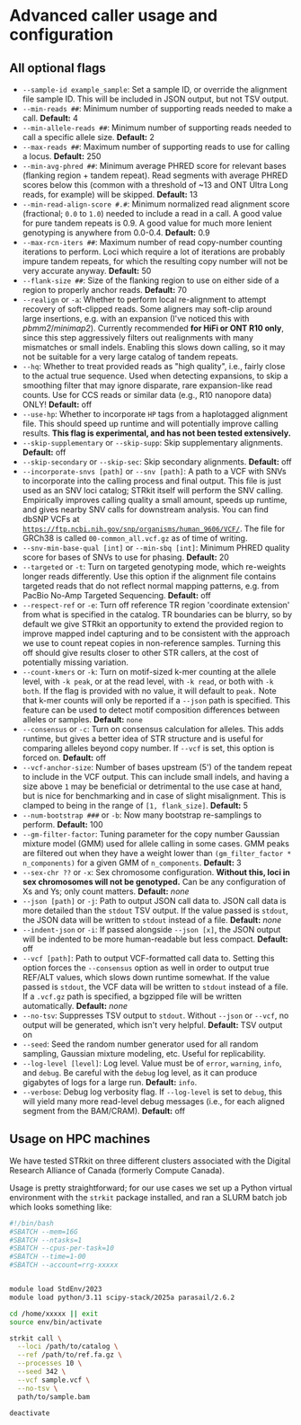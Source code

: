 # Advanced caller usage and configuration


## All optional flags

* `--sample-id example_sample`: Set a sample ID, or override the alignment file sample ID. This will be included in JSON 
  output, but not TSV output.
* `--min-reads ##`: Minimum number of supporting reads needed to make a call. **Default:** 4
* `--min-allele-reads ##`: Minimum number of supporting reads needed to call a specific allele size. 
  **Default:** 2
* `--max-reads ##`: Maximum number of supporting reads to use for calling a locus. **Default:** 250
* `--min-avg-phred ##`: Minimum average PHRED score for relevant bases (flanking region + tandem repeat).
  Read segments with average PHRED scores below this (common with a threshold of ~13 and ONT Ultra Long reads, 
  for example) will be skipped. **Default:** 13
* `--min-read-align-score #.#`: Minimum normalized read alignment score (fractional; `0.0` to `1.0`) needed to include a 
  read in a call. A good value for pure tandem repeats is 0.9. A good value for much more lenient genotyping is anywhere
  from 0.0-0.4. **Default:** 0.9
* `--max-rcn-iters ##`: Maximum number of read copy-number counting iterations to perform. Loci which require a lot of
  iterations are probably impure tandem repeats, for which the resulting copy number will not be very accurate anyway.
  **Default:** 50
* `--flank-size ##`: Size of the flanking region to use on either side of a region to properly anchor reads. 
  **Default:** 70
* `--realign` or `-a`: Whether to perform local re-alignment to attempt recovery of soft-clipped reads. Some aligners
  may soft-clip around large insertions, e.g. with an expansion (I've noticed this with *pbmm2*/*minimap2*). 
  Currently recommended **for HiFi or ONT R10 only**, since this step aggressively filters out realignments with 
  many mismatches or small indels. Enabling this slows down calling, so it may not be suitable for a very large catalog 
  of tandem repeats.
* `--hq`: Whether to treat provided reads as "high quality", i.e., fairly close to the actual true sequence. Used when 
  detecting expansions, to skip a smoothing filter that may ignore disparate, rare expansion-like read counts.
  Use for CCS reads or similar data (e.g., R10 nanopore data) ONLY! **Default:** off
* `--use-hp`: Whether to incorporate `HP` tags from a haplotagged alignment file. This should speed up runtime and 
  will potentially improve calling results. **This flag is experimental, and has not been tested extensively.**
* `--skip-supplementary` or `--skip-supp`: Skip supplementary alignments. **Default:** off
* `--skip-secondary` or `--skip-sec`: Skip secondary alignments. **Default:** off
* `--incorporate-snvs [path]` or `--snv [path]`: A path to a VCF with SNVs to incorporate into the calling process and 
  final output. This file is just used as an SNV loci catalog; STRkit itself will perform the SNV calling. Empirically 
  improves calling quality a small amount, speeds up runtime, and gives nearby SNV calls for downstream analysis.
  You can find dbSNP VCFs at
  [`https://ftp.ncbi.nih.gov/snp/organisms/human_9606/VCF/`](https://ftp.ncbi.nih.gov/snp/organisms/human_9606/VCF/).
  The file for GRCh38 is called `00-common_all.vcf.gz` as of time of writing.
* `--snv-min-base-qual [int]` or `--min-sbq [int]`: Minimum PHRED quality score for bases of SNVs to use for phasing. 
  **Default:** 20
* `--targeted` or `-t`: Turn on targeted genotyping mode, which re-weights longer reads differently. Use this option if
  the alignment file contains targeted reads that do not reflect normal mapping patterns, e.g. from PacBio No-Amp 
  Targeted Sequencing. **Default:** off
* `--respect-ref` or `-e`: Turn off reference TR region 'coordinate extension' from what is specified in the catalog.
  TR boundaries can be blurry, so by default we give STRkit an opportunity to extend the provided region to improve
  mapped indel capturing and to be consistent with the approach we use to count repeat copies in non-reference samples.
  Turning this off should give results closer to other STR callers, at the cost of potentially missing variation.
* `--count-kmers` or `-k`: Turn on motif-sized k-mer counting at the allele level, with `-k peak`, or at the read 
  level, with `-k read`, or both with `-k both`. If the flag is provided with no value, it will default to `peak.`
  Note that k-mer counts will only be reported if a `--json` path is specified. This feature can be used to detect
  motif composition differences between alleles or samples. **Default:** `none`
* `--consensus` or `-c`: Turn on consensus calculation for alleles. This adds runtime, but gives a better idea of STR 
  structure and is useful for comparing alleles beyond copy number. If `--vcf` is set, this option is forced on. 
  **Default:** off
* `--vcf-anchor-size`: Number of bases upstream (5') of the tandem repeat to include in the VCF output. This can include
  small indels, and having a size above `1` may be beneficial or detrimental to the use case at hand, but is nice for 
  benchmarking and in case of slight misalignment. This is clamped to being in the range of `[1, flank_size]`.
  **Default:** 5
* `--num-bootstrap ###` or `-b`: Now many bootstrap re-samplings to perform. **Default:** 100
* `--gm-filter-factor`: Tuning parameter for the copy number Gaussian mixture model (GMM) used for allele calling in
  some cases. GMM peaks are filtered out when they have a weight lower than `(gm_filter_factor * n_components)` for a
  given GMM of `n_components`. **Default:** 3
* `--sex-chr ??` or `-x`: Sex chromosome configuration. **Without this, loci in sex chromosomes will not be genotyped.**
  Can be any configuration of Xs and Ys; only count matters. **Default:** *none*
* `--json [path]` or `-j`: Path to output JSON call data to. JSON call data is more detailed than the `stdout` TSV 
  output. If the value passed is `stdout`, the JSON data will be written to `stdout` instead of a file. 
  **Default:** *none*
* `--indent-json` or `-i`: If passed alongside `--json [x]`, the JSON output will be indented to be more human-readable
  but less compact. **Default:** off
* `--vcf [path]`: Path to output VCF-formatted call data to. Setting this option forces the `--consensus` option as 
  well in order to output true REF/ALT values, which slows down runtime somewhat. If the value passed is `stdout`, the 
  VCF data will be written to `stdout` instead of a file. If a `.vcf.gz` path is specified, a bgzipped file will be 
  written automatically. **Default:** *none*
* `--no-tsv`: Suppresses TSV output to `stdout`. Without `--json` or `--vcf`, no output will be generated, which isn't 
  very helpful. **Default:** TSV output on
* `--seed`: Seed the random number generator used for all random sampling, Gaussian mixture modeling, etc. 
  Useful for replicability.
* `--log-level [level]`: Log level. Value must be of `error`, `warning`, `info`, and `debug`. Be careful with the 
  `debug` log level, as it can produce gigabytes of logs for a large run. **Default:** `info`.
* `--verbose`: Debug log verbosity flag. If `--log-level` is set to `debug`, this will yield many more read-level debug
  messages (i.e., for each aligned segment from the BAM/CRAM). **Default:** off


## Usage on HPC machines

We have tested STRkit on three different clusters associated with the 
Digital Research Alliance of Canada (formerly Compute Canada). 

Usage is pretty straightforward; for our use cases we set up a Python virtual environment
with the `strkit` package installed, and ran a SLURM batch job which looks something like:

```bash
#!/bin/bash
#SBATCH --mem=16G
#SBATCH --ntasks=1
#SBATCH --cpus-per-task=10
#SBATCH --time=1-00
#SBATCH --account=rrg-xxxxx


module load StdEnv/2023
module load python/3.11 scipy-stack/2025a parasail/2.6.2

cd /home/xxxxx || exit
source env/bin/activate

strkit call \
  --loci /path/to/catalog \
  --ref /path/to/ref.fa.gz \
  --processes 10 \
  --seed 342 \
  --vcf sample.vcf \
  --no-tsv \
  path/to/sample.bam

deactivate

```
